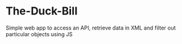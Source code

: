 # The-Duck-Bill
Simple web app to access an API, retrieve data in XML and filter out particular objects using JS
